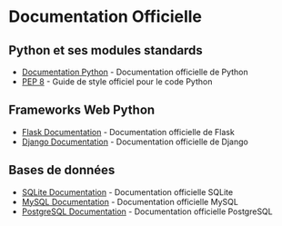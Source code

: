 # Documentation Officielle

## Python et ses modules standards

- [Documentation Python](https://docs.python.org/fr/) - Documentation officielle de Python
- [PEP 8](https://peps.python.org/pep-0008/) - Guide de style officiel pour le code Python

## Frameworks Web Python

- [Flask Documentation](https://flask.palletsprojects.com/) - Documentation officielle de Flask
- [Django Documentation](https://docs.djangoproject.com/) - Documentation officielle de Django

## Bases de données

- [SQLite Documentation](https://sqlite.org/docs.html) - Documentation officielle SQLite
- [MySQL Documentation](https://dev.mysql.com/doc/) - Documentation officielle MySQL
- [PostgreSQL Documentation](https://www.postgresql.org/docs/) - Documentation officielle PostgreSQL